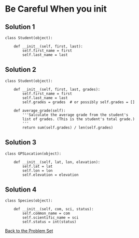 # Be Careful When you init

## Solution 1

    class Student(object):
    
        def __init__(self, first, last):
            self.first_name = first
            self.last_name = last

## Solution 2

    class Student(object):
    
        def __init__(self, first, last, grades):
            self.first_name = first
            self.last_name = last
            self.grades = grades  # or possibly self.grades = []
        
        def average_grade(self):
            '''Salculate the average grade from the student's
            list of grades. (This is the student's total grade.)
            '''
            return sum(self.grades) / len(self.grades)

## Solution 3

    class GPSLocation(object):
    
        def __init__(self, lat, lon, elevation):
            self.lat = lat
            self.lon = lon
            self.elevation = elevation

## Solution 4

    class Species(object):
    
        def __init__(self, com, sci, status):
            self.common_name = com
            self.scientific_name = sci
            self.status = int(status)


[Back to the Problem Set](problem_set_2_init.md)

